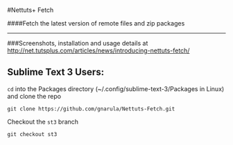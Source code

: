 #Nettuts+ Fetch

####Fetch the latest version of remote files and zip packages

------

###Screenshots, installation and usage details at http://net.tutsplus.com/articles/news/introducing-nettuts-fetch/

## Sublime Text 3 Users:

`cd` into the Packages directory (~/.config/sublime-text-3/Packages in Linux) and clone the repo

```
git clone https://github.com/gnarula/Nettuts-Fetch.git
```
Checkout the `st3` branch

```
git checkout st3
```
